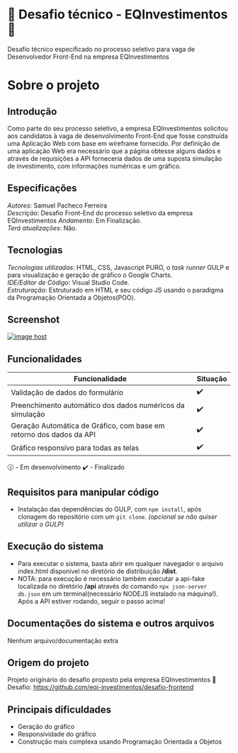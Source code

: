 # :money_with_wings: Desafio técnico - EQInvestimentos :money_with_wings:
Desafio técnico especificado no processo seletivo para vaga de Desenvolvedor Front-End na empresa EQInvestimentos

# Sobre o projeto

## Introdução
Como parte do seu processo seletivo, a empresa EQInvestimentos solicitou aos candidatos à vaga de desenvolvimento Front-End que fosse construída uma Aplicação Web com base em wireframe fornecido. Por definição de uma aplicação Web era necessário que a página obtesse alguns dados e através de requisições a API forneceria dados de uma suposta simulação de investimento, com informações numéricas e um gráfico.

## Especificações
*Autores*: Samuel Pacheco Ferreira     
*Descrição*: Desafio Front-End do processo seletivo da empresa EQInvestimentos
*Andamento*: Em Finalização.     
*Terá atualizações*: Não.        

## Tecnologias
*Tecnologias utilizadas*: HTML, CSS,  Javascript PURO, o *task runner* GULP e para visualização e geração de gráfico o Google Charts.    
*IDE/Editor de Código*: Visual Studio Code.      
*Estruturação*: Estruturado em HTML e seu código JS usando o paradigma da Programação Orientada a Objetos(POO).

## Screenshot
<a href="https://imgbox.com/zX4yPqAf" target="_blank"><img src="https://images2.imgbox.com/f3/3c/zX4yPqAf_o.png" alt="image host"/></a>

## Funcionalidades
| Funcionalidade | Situação |
| ----------- | ----------- |
| Validação de dados do formulário | :heavy_check_mark: |
| Preenchimento automático dos dados numéricos da simulação| :heavy_check_mark: |
| Geração Automática de Gráfico, com base em retorno dos dados da API| :heavy_check_mark: |
| Gráfico responsivo para todas as telas| :heavy_check_mark: |

:clock130: - Em desenvolvimento   :heavy_check_mark: - Finalizado


## Requisitos para manipular código
* Instalação das dependências do GULP, com `npm install`, após clonagem do repositório com um `git clone`. *(opcional se não quiser utilizar o GULP)*

## Execução do sistema
* Para executar o sistema, basta abrir em qualquer navegador o arquivo index.html disponível no diretório de distribuição <strong>/dist</strong>.
* NOTA: para execução é necessário também executar a api-fake localizada no diretório <strong>/api</strong> através do comando `npx json-server db.json` em um terminal(necessário NODEJS instalado na máquina!). Após a API estiver rodando, seguir o passo acima!

## Documentações do sistema e outros arquivos
Nenhum arquivo/documentação extra

## Origem do projeto
Projeto originário do desafio proposto pela empresa EQInvestimentos
:link: Desafio: https://github.com/eqi-investimentos/desafio-frontend
 
## Principais dificuldades
* Geração do gráfico
* Responsividade do gráfico
* Construção mais complexa usando Programação Orientada a Objetos





